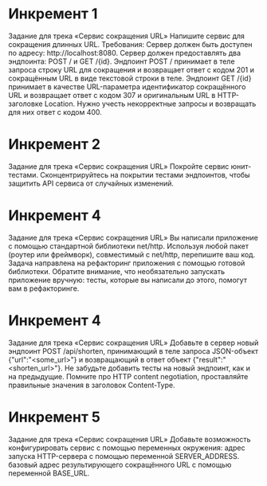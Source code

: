 
# Инкремент 1

Задание для трека «Сервис сокращения URL»
Напишите сервис для сокращения длинных URL. Требования:
Сервер должен быть доступен по адресу: http://localhost:8080.
Сервер должен предоставлять два эндпоинта: POST / и GET /{id}.
Эндпоинт POST / принимает в теле запроса строку URL для сокращения и возвращает ответ с кодом 201 и сокращённым URL в виде текстовой строки в теле.
Эндпоинт GET /{id} принимает в качестве URL-параметра идентификатор сокращённого URL и возвращает ответ с кодом 307 и оригинальным URL в HTTP-заголовке Location.
Нужно учесть некорректные запросы и возвращать для них ответ с кодом 400.

# Инкремент 2

Задание для трека «Сервис сокращения URL»
Покройте сервис юнит-тестами. Сконцентрируйтесь на покрытии тестами эндпоинтов, чтобы защитить API сервиса от случайных изменений.

# Инкремент 4

Задание для трека «Сервис сокращения URL»
Вы написали приложение с помощью стандартной библиотеки net/http. Используя любой пакет (роутер или фреймворк), совместимый с net/http, перепишите ваш код.
Задача направлена на рефакторинг приложения с помощью готовой библиотеки. 
Обратите внимание, что необязательно запускать приложение вручную: тесты, которые вы написали до этого, помогут вам в рефакторинге.

# Инкремент 4

Задание для трека «Сервис сокращения URL»
Добавьте в сервер новый эндпоинт POST /api/shorten, 
принимающий в теле запроса JSON-объект {"url":"<some_url>"} и возвращающий в ответ объект {"result":"<shorten_url>"}.
Не забудьте добавить тесты на новый эндпоинт, как и на предыдущие.
Помните про HTTP content negotiation, проставляйте правильные значения в заголовок Content-Type.

# Инкремент 5

Задание для трека «Сервис сокращения URL»
Добавьте возможность конфигурировать сервис с помощью переменных окружения:
адрес запуска HTTP-сервера с помощью переменной SERVER_ADDRESS.
базовый адрес результирующего сокращённого URL с помощью переменной BASE_URL.

